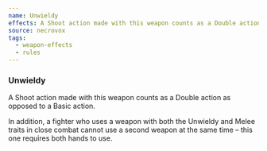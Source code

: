```yaml
---
name: Unwieldy
effects: A Shoot action made with this weapon counts as a Double action as opposed to a Basic action.In addition, a fighter who uses a weapon with both the Unwieldy and Melee traits in close combat cannot use a second weapon at the same time – this one requires both hands to use.
source: necrovox
tags:
  - weapon-effects
  - rules
---
```

### Unwieldy

A Shoot action made with this weapon counts as a Double action as opposed to a Basic action.

In addition, a fighter who uses a weapon with both the Unwieldy and Melee traits in close combat cannot use a second weapon at the same time – this one requires both hands to use.